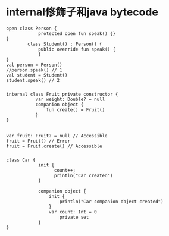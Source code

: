 # internal修飾子和java bytecode

	open class Person {
	            protected open fun speak() {}
	}
	        class Student() : Person() {
	            public override fun speak() {
	            }
	}
	val person = Person()
	//person.speak() // 1
	val student = Student()
	student.speak() // 2
	
###

	internal class Fruit private constructor {
	           var weight: Double? = null
	           companion object {
	               fun create() = Fruit()
	           } 
	}


	var fruit: Fruit? = null // Accessible
	fruit = Fruit() // Error
	fruit = Fruit.create() // Accessible
	
###

	class Car {
	            init {
	                  count++;
	                  println("Car created")
	            }
	            
	            companion object {
	                init {
	                    println("Car companion object created")
	                }
	                var count: Int = 0
	                    private set
	            } 
	}

	
	    
	    